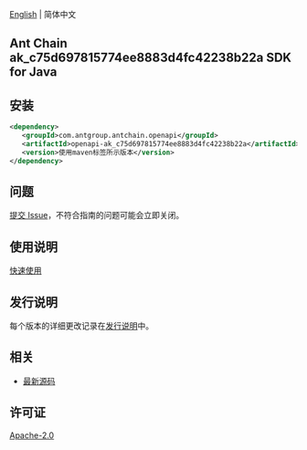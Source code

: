 [English](README.md) | 简体中文

## Ant Chain ak_c75d697815774ee8883d4fc42238b22a SDK for Java

## 安装

```xml
<dependency>
   <groupId>com.antgroup.antchain.openapi</groupId>
   <artifactId>openapi-ak_c75d697815774ee8883d4fc42238b22a</artifactId>
   <version>使用maven标签所示版本</version>
</dependency>
```

## 问题

[提交 Issue](https://github.com/alipay/antchain-openapi-prod-sdk/issues/new)，不符合指南的问题可能会立即关闭。

## 使用说明

[快速使用](https://github.com/alipay/antchain-openapi-prod-sdk)

## 发行说明

每个版本的详细更改记录在[发行说明](./ChangeLog.txt)中。

## 相关

- [最新源码](https://github.com/alipay/antchain-openapi-prod-sdk/)

## 许可证

[Apache-2.0](http://www.apache.org/licenses/LICENSE-2.0)
